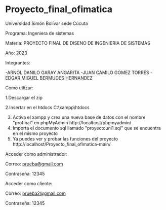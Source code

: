 # Proyecto_final_ofimatica
Universidad Simón Bolívar sede Cúcuta

Programa: Ingeniera de sistemas

Materia: PROYECTO FINAL DE DISENO DE INGENIERIA DE SISTEMAS

Año: 2023


Integrantes: 

-ARNOL DANILO GARAY ANGARITA
-JUAN CAMILO GOMEZ TORRES
-EDGAR MIGUEL BERMUDES HERNANDEZ

Como utlizar: 

1.Descargar el zip 

2.Insertar en el htdocs C:\xampp\htdocs

3. Activa el xampp y crea una nueva base de datos con el nombre "profinal" en phpMyAdmin http://localhost/phpmyadmin/
4. Importa el documento sql llamado "proyectouni1.sql" que se encuentra en el mismo proyecto 
5. Ya puedes ver y probar las funciones del proyecto http://localhost/Proyecto_final_ofimatica-main/


Acceder como administrador:

Correo: prueba@gmail.com

Contraseña: 12345    

Acceder como cliente:

Correo: prueba2@gmail.com

Contraseña: 12345  
